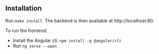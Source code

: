 ## Installation

Run `make install`. The backend is then available at http://localhost:80.

To run the frontend:
* Install the Angular cli: `npm install -g @angular/cli`
* Run `ng serve --open`
